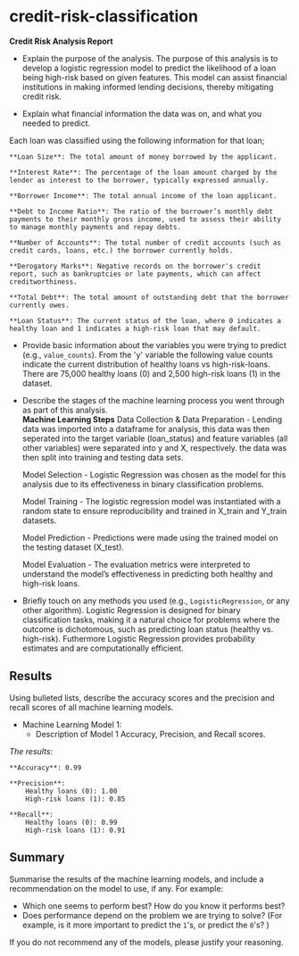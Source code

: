 # credit-risk-classification

**Credit Risk Analysis Report** 

* Explain the purpose of the analysis.
The purpose of this analysis is to develop a logistic regression model to predict the likelihood of a loan being high-risk based on given features. This model can assist financial institutions in making informed lending decisions, thereby mitigating credit risk.

* Explain what financial information the data was on, and what you needed to predict.

Each loan was classified using the following information for that loan;

    **Loan Size**: The total amount of money borrowed by the applicant.

    **Interest Rate**: The percentage of the loan amount charged by the lender as interest to the borrower, typically expressed annually.

    **Borrower Income**: The total annual income of the loan applicant.

    **Debt to Income Ratio**: The ratio of the borrower’s monthly debt payments to their monthly gross income, used to assess their ability to manage monthly payments and repay debts.

    **Number of Accounts**: The total number of credit accounts (such as credit cards, loans, etc.) the borrower currently holds.

    **Derogatory Marks**: Negative records on the borrower's credit report, such as bankruptcies or late payments, which can affect creditworthiness.

    **Total Debt**: The total amount of outstanding debt that the borrower currently owes.

    **Loan Status**: The current status of the loan, where 0 indicates a healthy loan and 1 indicates a high-risk loan that may default.
   
   

* Provide basic information about the variables you were trying to predict (e.g., `value_counts`).
From the 'y' variable the following value counts indicate the current distribution of healthy loans vs high-risk-loans.
There are 75,000 healthy loans (0) and 2,500 high-risk loans (1) in the dataset.

    
* Describe the stages of the machine learning process you went through as part of this analysis.   
 **Machine Learning Steps** 
     Data Collection & Data Preparation - Lending data was imported into a dataframe for analysis, this data was then seperated into the target variable (loan_status) and feature variables (all other variables) were separated into y and X, respectively. the data was then split into training and testing data sets.
     
     Model Selection - Logistic Regression was chosen as the model for this analysis due to its effectiveness in binary classification problems.
     
     Model Training - The logistic regression model was instantiated with a random state to ensure reproducibility and trained in X_train and Y_train datasets.
     
     Model Prediction - Predictions were made using the trained model on the testing dataset (X_test).
     
     Model Evaluation - The evaluation metrics were interpreted to understand the model’s effectiveness in predicting both healthy and high-risk loans.
 
 

* Briefly touch on any methods you used (e.g., `LogisticRegression`, or any other algorithm).
Logistic Regression is designed for binary classification tasks, making it a natural choice for problems where the outcome is dichotomous, such as predicting loan status (healthy vs. high-risk). Futhermore Logistic Regression provides probability estimates and are computationally efficient.


## Results

Using bulleted lists, describe the accuracy scores and the precision and recall scores of all machine learning models.

* Machine Learning Model 1:
    * Description of Model 1 Accuracy, Precision, and Recall scores.
    
 *The results*:

    **Accuracy**: 0.99

    **Precision**:
        Healthy loans (0): 1.00
        High-risk loans (1): 0.85

    **Recall**:
        Healthy loans (0): 0.99
        High-risk loans (1): 0.91

## Summary

Summarise the results of the machine learning models, and include a recommendation on the model to use, if any. For example:

* Which one seems to perform best? How do you know it performs best?
* Does performance depend on the problem we are trying to solve? (For example, is it more important to predict the `1`'s, or predict the `0`'s? )

If you do not recommend any of the models, please justify your reasoning.
